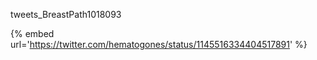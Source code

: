 tweets_BreastPath1018093

{% embed url='https://twitter.com/hematogones/status/1145516334404517891' %}

